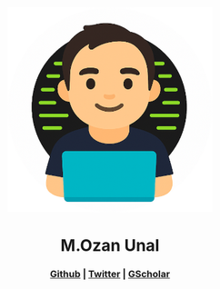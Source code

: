 <div style="text-align: center;">
<img src="images/profile.png" width="360" alt="">
<h1>M.Ozan Unal</h1>
<h3>
    <a href="https://github.com/mozanunal">Github</a> |
    <a href="https://twitter.com/MOzanUnal">Twitter</a> |
    <a href="https://scholar.google.com/citations?user=u_HbXUUAAAAJ&hl=en">GScholar</a>
</h3>
</div>
